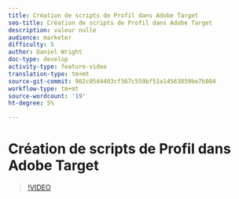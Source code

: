 ```yaml
---
title: Création de scripts de Profil dans Adobe Target
seo-title: Création de scripts de Profil dans Adobe Target
description: valeur nulle
audience: marketer
difficulty: 5
author: Daniel Wright
doc-type: develop
activity-type: feature-video
translation-type: tm+mt
source-git-commit: 902c05d4403cf367c559bf51a14563859be7b804
workflow-type: tm+mt
source-wordcount: '19'
ht-degree: 5%

---
```



# Création de scripts de Profil dans Adobe Target

>[!VIDEO](https://video.tv.adobe.com/v/17394/?quality=12)
